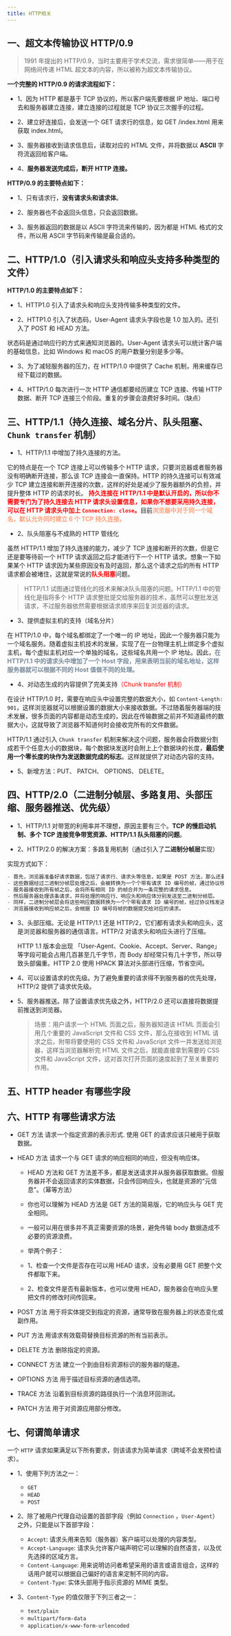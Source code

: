 ```yaml
---
title: HTTP相关
---
```


## 一、超文本传输协议 HTTP/0.9

> 1991 年提出的 HTTP/0.9，当时主要用于学术交流，需求很简单——用于在网络间传递 HTML 超文本的内容，所以被称为超文本传输协议。

**一个完整的 HTTP/0.9 的请求流程如下：**

-   1、因为 HTTP 都是基于 TCP 协议的，所以客户端先要根据 IP 地址、端口号去和服务器建立连接，建立连接的过程就是 TCP 协议三次握手的过程。

-   2、建立好连接后，会发送一个 GET 请求行的信息，如 GET /index.html 用来获取 index.html。

-   3、服务器接收到请求信息后，读取对应的 HTML 文件，并将数据以 **ASCII** 字符流返回给客户端。

-   4、**服务器发送完成后，断开 HTTP 连接。**

**HTTP/0.9 的主要特点如下：**

-   1、只有请求行，**没有请求头和请求体**。

-   2、服务器也不会返回头信息，只会返回数据。

-   3、服务器返回的数据是以 ASCII 字符流来传输的，因为都是 HTML 格式的文件，所以用 ASCII 字节码来传输是最合适的。

## 二、HTTP/1.0（引入请求头和响应头支持多种类型的文件）

**HTTP/1.0 的主要特点如下：**

-   1、HTTP1.0 引入了请求头和响应头支持传输多种类型的文件。

-   2、HTTP1.0 引入了状态码，User-Agent 请求头字段也是 1.0 加入的。还引入了 POST 和 HEAD 方法。

状态码是通过响应行的方式来通知浏览器的。User-Agent 请求头可以统计客户端的基础信息，比如 Windows 和 macOS 的用户数量分别是多少等。

-   3、为了减轻服务器的压力，在 HTTP/1.0 中提供了 Cache 机制，用来缓存已经下载过的数据。

-   4、HTTP/1.0 每次进行一次 HTTP 通信都要经历建立 TCP 连接、传输 HTTP 数据、断开 TCP 连接三个阶段。重复的步骤会浪费好多时间。（缺点）

## 三、HTTP/1.1（持久连接、域名分片、队头阻塞、`Chunk transfer` 机制）

-   1、HTTP/1.1 中增加了持久连接的方法。

它的特点是在一个 TCP 连接上可以传输多个 HTTP 请求，只要浏览器或者服务器没有明确断开连接，那么该 TCP 连接会一直保持。HTTP 的持久连接可以有效减少 TCP 建立连接和断开连接的次数，这样的好处是减少了服务器额外的负担，并提升整体 HTTP 的请求时长。
<font color="red">**持久连接在 HTTP/1.1 中是默认开启的，所以你不需要专门为了持久连接去 HTTP 请求头设置信息，如果你不想要采用持久连接，可以在 HTTP 请求头中加上 `Connection: close`。**</font>目前<font color="LightSalmon">**浏览器中对于同一个域名，默认允许同时建立 6 个 TCP 持久连接。**</font>

-   2、队头阻塞与不成熟的 HTTP 管线化

虽然 HTTP/1.1 增加了持久连接的能力，减少了 TCP 连接和断开的次数，但是它还是要等待前一个 HTTP 请求返回之后才能进行下一个 HTTP 请求。想象一下如果某个 HTTP 请求因为某些原因没有及时返回，那么这个请求之后的所有 HTTP 请求都会被堵住，这就是常说的<font color="red">**队头阻塞**</font>问题。

> HTTP/1.1 试图通过管线化的技术来解决队头阻塞的问题。HTTP/1.1 中的管线化是指将多个 HTTP 请求整批提交给服务器的技术，虽然可以整批发送请求，不过服务器依然需要根据请求顺序来回复浏览器的请求。

-   3、提供虚拟主机的支持（域名分片）

在 HTTP/1.0 中，每个域名都绑定了一个唯一的 IP 地址，因此一个服务器只能为一个域名服务。随着虚拟主机技术的发展，实现了在一台物理主机上绑定多个虚拟主机，每个虚拟主机对应一个单独的域名，这些域名共用一个 IP 地址。因此，<font color="LightSlateGray">**在 HTTP/1.1 中的请求头中增加了一个 Host 字段，用来表明当前的域名地址，这样服务器就可以根据不同的 Host 值做不同的处理。**</font>

-   4、对动态生成的内容提供了完美支持<font color="red">（Chunk transfer 机制）</font>

在设计 HTTP/1.0 时，需要在响应头中设置完整的数据大小，如 `Content-Length: 901`，这样浏览器就可以根据设置的数据大小来接收数据。不过随着服务器端的技术发展，很多页面的内容都是动态生成的，因此在传输数据之前并不知道最终的数据大小，这就导致了浏览器不知道何时会接收完所有的文件数据。

HTTP/1.1 通过引入 `Chunk transfer` 机制来解决这个问题，服务器会将数据分割成若干个任意大小的数据块，每个数据块发送时会附上上个数据块的长度，**最后使用一个零长度的块作为发送数据完成的标志**。这样就提供了对动态内容的支持。

-   5、新增方法：PUT、 PATCH、 OPTIONS、 DELETE。

## 四、HTTP/2.0（二进制分帧层、多路复用、头部压缩、服务器推送、优先级）

-   1、HTTP/1.1 对带宽的利用率并不理想，原因主要有三个。**TCP 的慢启动机制、多个 TCP 连接竞争带宽资源、HTTP/1.1 队头阻塞的问题**。

-   2、HTTP/2.0 的解决方案：多路复用机制（通过引入了**二进制分帧层**实现）

实现方式如下：

```js
- 首先，浏览器准备好请求数据，包括了请求行、请求头等信息，如果是 POST 方法，那么还要有请求体。
- 这些数据经过二进制分帧层处理之后，会被转换为一个个带有请求 ID 编号的帧，通过协议栈将这些帧发送给服务器。
- 服务器接收到所有帧之后，会将所有相同 ID 的帧合并为一条完整的请求信息。
- 然后服务器处理该条请求，并将处理的响应行、响应头和响应体分别发送至二进制分帧层。
- 同样，二进制分帧层会将这些响应数据转换为一个个带有请求 ID 编号的帧，经过协议栈发送给浏览器。
- 浏览器接收到响应帧之后，会根据 ID 编号将帧的数据提交给对应的请求。
```

-   3、头部压缩。无论是 HTTP/1.1 还是 HTTP/2，它们都有请求头和响应头，这是浏览器和服务器的通信语言。HTTP/2 对请求头和响应头进行了压缩。

    HTTP 1.1 版本会出现 「User-Agent、Cookie、Accept、Server、Range」 等字段可能会占用几百甚至几千字节，而 Body 却经常只有几十字节，所以导致头部偏重。HTTP 2.0 使用 HPACK 算法对头部进行压缩，节省空间。

-   4、可以设置请求的优先级。为了避免重要的请求得不到服务器的优先处理，HTTP/2 提供了请求优先级。

-   5、服务器推送。除了设置请求优先级之外，HTTP/2.0 还可以直接将数据提前推送到浏览器。
    > 场景：用户请求一个 HTML 页面之后，服务器知道该 HTML 页面会引用几个重要的 JavaScript 文件和 CSS 文件，那么在接收到 HTML 请求之后，附带将要使用的 CSS 文件和 JavaScript 文件一并发送给浏览器，这样当浏览器解析完 HTML 文件之后，就能直接拿到需要的 CSS 文件和 JavaScript 文件，这对首次打开页面的速度起到了至关重要的作用。

## 五、HTTP header 有哪些字段

## 六、HTTP 有哪些请求方法

-   GET 方法 请求一个指定资源的表示形式. 使用 GET 的请求应该只被用于获取数据。

-   HEAD 方法 请求一个与 GET 请求的响应相同的响应，但没有响应体。

    -   HEAD 方法和 GET 方法差不多，都是发送请求并从服务器获取数据。但服务器并不会返回请求的实体数据，只会传回响应头，也就是资源的“元信息”。（幂等方法）

    -   你也可以理解为 HEAD 方法是 GET 方法的简易版，它的响应头与 GET 完全相同。

    -   一般可以用在很多并不真正需要资源的场景，避免传输 body 数据造成不必要的资源浪费。

    -   举两个例子：

    -   1、检查一个文件是否存在可以用 HEAD 请求，没有必要用 GET 把整个文件都取下来。

    -   2、检查文件是否有最新版本，也可以使用 HEAD，服务器会在响应头里把文件的修改时间传回来。

-   POST 方法 用于将实体提交到指定的资源，通常导致在服务器上的状态变化或副作用。

-   PUT 方法 用请求有效载荷替换目标资源的所有当前表示。

-   DELETE 方法 删除指定的资源。

-   CONNECT 方法 建立一个到由目标资源标识的服务器的隧道。

-   OPTIONS 方法 用于描述目标资源的通信选项。

-   TRACE 方法 沿着到目标资源的路径执行一个消息环回测试。

-   PATCH 方法 用于对资源应用部分修改。

## 七、何谓简单请求

一个 `HTTP` 请求如果满足以下所有要求，则该请求为简单请求（跨域不会发预检请求）。

-   1、使用下列方法之一：

    -   `GET`
    -   `HEAD`
    -   `POST`

-   2、除了被用户代理自动设置的首部字段（例如 `Connection` ，`User-Agent`）之外，只能是以下首部字段：

    -   `Accept`: 请求头用来告知（服务器）客户端可以处理的内容类型。
    -   `Accept-Language`: 请求头允许客户端声明它可以理解的自然语言，以及优先选择的区域方言。
    -   `Content-Language`: 用来说明访问者希望采用的语言或语言组合，这样的话用户就可以根据自己偏好的语言来定制不同的内容。
    -   `Content-Type`: 实体头部用于指示资源的 MIME 类型。

-   3、`Content-Type` 的值仅限于下列三者之一：
    -   `text/plain`
    -   `multipart/form-data`
    -   `application/x-www-form-urlencoded`
